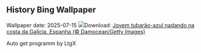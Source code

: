## History Bing Wallpaper
Wallpaper date: 2025-07-15
![](https://www.bing.com/th?id=OHR.YoungShark_PT-BR8738658851_UHD.jpg&w=1000)Download: [Jovem tubarão-azul nadando na costa da Galícia, Espanha (© Damocean/Getty Images)](https://www.bing.com/th?id=OHR.YoungShark_PT-BR8738658851_UHD.jpg)

Auto get programm by LtgX
